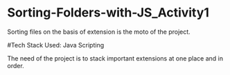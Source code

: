 # Sorting-Folders-with-JS_Activity1

Sorting files on the basis of extension is the moto of the project.

#Tech Stack Used: Java Scripting

The need of the project is to stack important extensions at one place and in order. 

